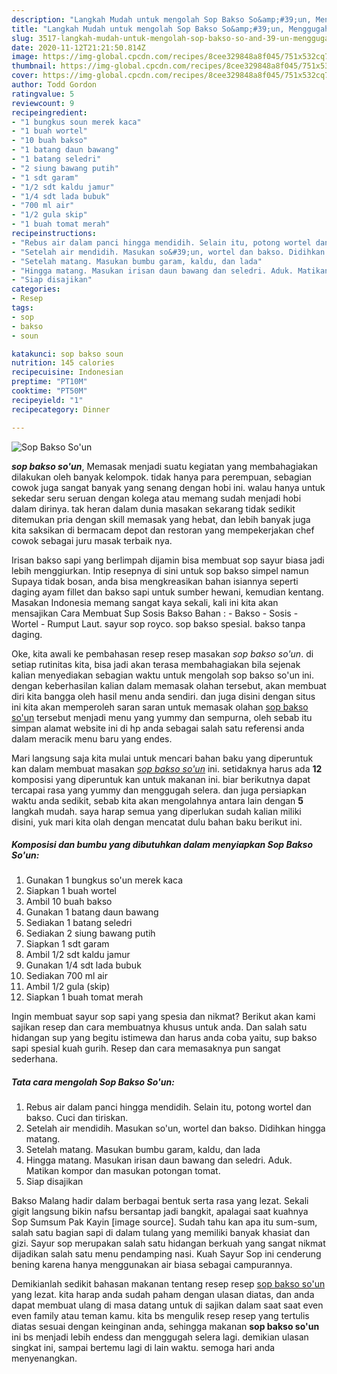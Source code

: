 ```yaml
---
description: "Langkah Mudah untuk mengolah Sop Bakso So&amp;#39;un, Menggugah Selera"
title: "Langkah Mudah untuk mengolah Sop Bakso So&amp;#39;un, Menggugah Selera"
slug: 3517-langkah-mudah-untuk-mengolah-sop-bakso-so-and-39-un-menggugah-selera
date: 2020-11-12T21:21:50.814Z
image: https://img-global.cpcdn.com/recipes/8cee329848a8f045/751x532cq70/sop-bakso-soun-foto-resep-utama.jpg
thumbnail: https://img-global.cpcdn.com/recipes/8cee329848a8f045/751x532cq70/sop-bakso-soun-foto-resep-utama.jpg
cover: https://img-global.cpcdn.com/recipes/8cee329848a8f045/751x532cq70/sop-bakso-soun-foto-resep-utama.jpg
author: Todd Gordon
ratingvalue: 5
reviewcount: 9
recipeingredient:
- "1 bungkus soun merek kaca"
- "1 buah wortel"
- "10 buah bakso"
- "1 batang daun bawang"
- "1 batang seledri"
- "2 siung bawang putih"
- "1 sdt garam"
- "1/2 sdt kaldu jamur"
- "1/4 sdt lada bubuk"
- "700 ml air"
- "1/2 gula skip"
- "1 buah tomat merah"
recipeinstructions:
- "Rebus air dalam panci hingga mendidih. Selain itu, potong wortel dan bakso. Cuci dan tiriskan."
- "Setelah air mendidih. Masukan so&#39;un, wortel dan bakso. Didihkan hingga matang."
- "Setelah matang. Masukan bumbu garam, kaldu, dan lada"
- "Hingga matang. Masukan irisan daun bawang dan seledri. Aduk. Matikan kompor dan masukan potongan tomat."
- "Siap disajikan"
categories:
- Resep
tags:
- sop
- bakso
- soun

katakunci: sop bakso soun 
nutrition: 145 calories
recipecuisine: Indonesian
preptime: "PT10M"
cooktime: "PT50M"
recipeyield: "1"
recipecategory: Dinner

---
```



![Sop Bakso So&#39;un](https://img-global.cpcdn.com/recipes/8cee329848a8f045/751x532cq70/sop-bakso-soun-foto-resep-utama.jpg)

<b><i>sop bakso so&#39;un</i></b>, Memasak menjadi suatu kegiatan yang membahagiakan dilakukan oleh banyak kelompok. tidak hanya para perempuan, sebagian cowok juga sangat banyak yang senang dengan hobi ini. walau hanya untuk sekedar seru seruan dengan kolega atau memang sudah menjadi hobi dalam dirinya. tak heran dalam dunia masakan sekarang tidak sedikit ditemukan pria dengan skill memasak yang hebat, dan lebih banyak juga kita saksikan di bermacam depot dan restoran yang mempekerjakan chef cowok sebagai juru masak terbaik nya.

Irisan bakso sapi yang berlimpah dijamin bisa membuat sop sayur biasa jadi lebih menggiurkan. Intip resepnya di sini untuk sop bakso simpel namun Supaya tidak bosan, anda bisa mengkreasikan bahan isiannya seperti daging ayam fillet dan bakso sapi untuk sumber hewani, kemudian kentang. Masakan Indonesia memang sangat kaya sekali, kali ini kita akan mensajikan Cara Membuat Sup Sosis Bakso Bahan : - Bakso - Sosis - Wortel - Rumput Laut. sayur sop royco. sop bakso spesial. bakso tanpa daging.

Oke, kita awali ke pembahasan resep resep masakan <i>sop bakso so&#39;un</i>. di setiap rutinitas kita, bisa jadi akan terasa membahagiakan bila sejenak kalian menyediakan sebagian waktu untuk mengolah sop bakso so&#39;un ini. dengan keberhasilan kalian dalam memasak olahan tersebut, akan membuat diri kita bangga oleh hasil menu anda sendiri. dan juga disini dengan situs ini kita akan memperoleh saran saran untuk memasak olahan <u>sop bakso so&#39;un</u> tersebut menjadi menu yang yummy dan sempurna, oleh sebab itu simpan alamat website ini di hp anda sebagai salah satu referensi anda dalam meracik menu baru yang endes.


Mari langsung saja kita mulai untuk mencari bahan baku yang diperuntuk kan dalam membuat masakan <u><i>sop bakso so&#39;un</i></u> ini. setidaknya harus ada <b>12</b> komposisi yang diperuntuk kan untuk makanan ini. biar berikutnya dapat tercapai rasa yang yummy dan menggugah selera. dan juga persiapkan waktu anda sedikit, sebab kita akan mengolahnya antara lain dengan <b>5</b> langkah mudah. saya harap semua yang diperlukan sudah kalian miliki disini, yuk mari kita olah dengan mencatat dulu bahan baku berikut ini.

<!--inarticleads1-->

##### Komposisi dan bumbu yang dibutuhkan dalam menyiapkan Sop Bakso So&#39;un:

1. Gunakan 1 bungkus so&#39;un merek kaca
1. Siapkan 1 buah wortel
1. Ambil 10 buah bakso
1. Gunakan 1 batang daun bawang
1. Sediakan 1 batang seledri
1. Sediakan 2 siung bawang putih
1. Siapkan 1 sdt garam
1. Ambil 1/2 sdt kaldu jamur
1. Gunakan 1/4 sdt lada bubuk
1. Sediakan 700 ml air
1. Ambil 1/2 gula (skip)
1. Siapkan 1 buah tomat merah


Ingin membuat sayur sop sapi yang spesia dan nikmat? Berikut akan kami sajikan resep dan cara membuatnya khusus untuk anda. Dan salah satu hidangan sup yang begitu istimewa dan harus anda coba yaitu, sup bakso sapi spesial kuah gurih. Resep dan cara memasaknya pun sangat sederhana. 

<!--inarticleads2-->

##### Tata cara mengolah Sop Bakso So&#39;un:

1. Rebus air dalam panci hingga mendidih. Selain itu, potong wortel dan bakso. Cuci dan tiriskan.
1. Setelah air mendidih. Masukan so&#39;un, wortel dan bakso. Didihkan hingga matang.
1. Setelah matang. Masukan bumbu garam, kaldu, dan lada
1. Hingga matang. Masukan irisan daun bawang dan seledri. Aduk. Matikan kompor dan masukan potongan tomat.
1. Siap disajikan


Bakso Malang hadir dalam berbagai bentuk serta rasa yang lezat. Sekali gigit langsung bikin nafsu bersantap jadi bangkit, apalagai saat kuahnya Sop Sumsum Pak Kayin [image source]. Sudah tahu kan apa itu sum-sum, salah satu bagian sapi di dalam tulang yang memiliki banyak khasiat dan gizi. Sayur sop merupakan salah satu hidangan berkuah yang sangat nikmat dijadikan salah satu menu pendamping nasi. Kuah Sayur Sop ini cenderung bening karena hanya menggunakan air biasa sebagai campurannya. 

Demikianlah sedikit bahasan makanan tentang resep resep <u>sop bakso so&#39;un</u> yang lezat. kita harap anda sudah paham dengan ulasan diatas, dan anda dapat membuat ulang di masa datang untuk di sajikan dalam saat saat even even family atau teman kamu. kita bs mengulik resep resep yang tertulis diatas sesuai dengan keinginan anda, sehingga makanan <b>sop bakso so&#39;un</b> ini bs menjadi lebih endess dan menggugah selera lagi. demikian ulasan singkat ini, sampai bertemu lagi di lain waktu. semoga hari anda menyenangkan.
